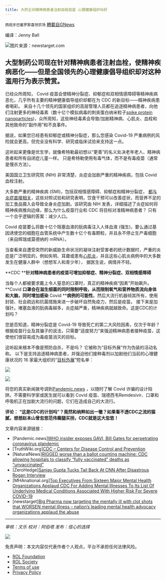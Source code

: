 ```yaml
---
title: 大药企对精神病患者注射血栓疫苗 心理健康组织叫好
---
```

`西班牙巴塞罗那喜悦农场` [轉載自GNews](https://gnews.org/zh-hans/1628067/)

编译：Jenny Ball

![](https://assets.gnews.org/wp-content/uploads/2021/10/depression.jpeg)图片来源：newstarget.com

## 大型制药公司现在针对精神病患者注射血栓，使精神疾病恶化——但是全国领先的心理健康倡导组织却对这种滥用行为表示赞赏。

已经众所周知， Covid 疫苗会使精神分裂症、抑郁症和双相情感障碍等精神疾病恶化，几乎所有主要的精神健康倡导组织却都在为 CDC 的新目标——精神疾病患者喝彩。 来自十几个领先的国家组织的高层管理人员都在追逐精神病患者，向他们注射更多的神经毒素（数十亿个模拟病毒的刺突蛋白纳米粒子[spike protein nanoparticles](https://www.naturalnews.com/2021-09-16-covid-vaccines-devastating-long-term-effects.html))，众所周知，这些神经毒素会导致/加剧精神病、心肌炎、血栓和 其他致命的“副作用”和不良事件。

据说，如果您已经患有抑郁症或精神分裂症，那么您感染 Covid-19 严重病例的风险就会更高，但完全没有科学、研究或临床试验来支持这一点。

这听起来更像是优生学，就像希特勒最初想以“更善”的名义处决老年老人、精神病患者和所有自闭症儿童一样。 只是希特勒使用有毒气体，而不是有毒疫苗（通常是慢杀方法）。

美国国立卫生研究院 (NIH) 非常清楚，炎症会加剧严重的精神疾病，包括 Covid 血栓注射。

大多数严重的精神疾病 (SMI)，包括双相情感障碍、抑郁症和精神分裂症， [都与炎症直接相关](https://mental.news/)，这些对照试验和研究表明，饮食干预可以改善症状，而营养不足的加工食品摄入会导致全身炎症加剧。该研究由 NIH 发表，详细描述了炎症如何将精神疾病推向边缘，那么为什么疫苗行业和 CDC 将目标对准精神病患者？ 只有一个合乎逻辑的答案：减少人口。

Covid 疫苗要么将数十亿个阻塞血液的朊病毒注入人体血液 (强生)，要么通过基因诱使您的细胞在血管系统中产生数十亿个有毒颗粒，并且永不停止生产毒细胞（来自辉瑞或莫德纳的 mRNA）。

当查看来自遭受突然的新威胁生命状况的凝块注射受害者的统计数据时，严重的炎症是广泛明显的，例如失明、耳聋或患有[心肌炎](https://www.naturalnews.com/2021-08-22-no-case-of-covid-19-vaccine-myocarditis-is-mild.html)，并且这些心肌炎病例中的大多数发生在健康人群中（想想军人和青少年）， 据医生说，病情并不轻。

**CDC ****针对精神病患者的疫苗可增加抑郁症、精神分裂症、双相情感障碍**

当每个人都被要求戴上令人窒息的口罩时，真正的精神疾病“因素”开始飙升。 **Covid ****口罩会在滋生细菌的同时限制呼吸，从而限制氧气和营养物质流向身体和大脑，同时增加感染**** Covid ****病例的可能性**。然后大流行机器倾其所有，使用封锁、社会疏远和抗菌措施来进一步破坏自然免疫力，然后是疫苗。 接下来是加强针。堵塞血液的朊病毒越多，炎症越严重，精神疾病就越致命。这是CDC的计划吗？

您是否知道，精神分裂症是 Covid-19 导致死亡的第二大风险因素，仅次于年龄？ 根据疫苗行业及其骗子的说法，只需要“适度努力”来强迫精神病患者接种疫苗，这使他们很容易成为毒疫苗消灭的目标。

这听起来根本不像是预防自杀，不是吗？ 它被称为“目标外展”作为伪装的活动名称。 以下是支持追逐精神病患者，并强迫他们接种毒剂以加剧他们当前的心理健康状况的 16 家最大组织的“[目标外展](https://mhanational.org/top-executives-sixteen-major-mental-health-organizations-applaud-cdc-adding-mental-illnesses-its)”短名单：

![](https://assets.gnews.org/wp-content/uploads/2021/10/unknown-32.png)

![](https://assets.gnews.org/wp-content/uploads/2021/10/unknown-1-17.png)

将您的真实新闻拨号调到[Pandemic.news](https://pandemic.news/2021-08-27-top-8-ways-americans-pollute-their-bodies-every-day.html) ，以随时了解 Covid 诈骗的设计陷阱。不需要科学家或医生就可以看到 Covid 疫苗、瑞德西韦Remdesivir、口罩和呼吸机正在加剧大流行的问题，它们在造成自己的大流行。

**评论：** **“这是CDC的计划吗”？竟然和纳粹如出一辙？如果看不透CDC之流的猫腻，想想赵本山曾忽悠范伟瘸腿买拐，CDC就是这大忽悠！**

文章内容来源链接：

- [Pandemic.news][WHO insider exposes GAVI, Bill Gates for perpetrating coronavirus plandemic](https://www.pandemic.news/2021-03-04-who-insider-exposes-gavi-gates-perpetrating-plandemic.html)
- [TruthWiki.org][CDC – Centers for Disease Control and Prevention](http://www.truthwiki.org/cdc-centers-for-disease-control-and-prevention/)
- [NaturalNews][RIGGED worse than a ballot counting machine: CDC allowing hospitals to classify “fully vaccinated” deaths as “unvaccinated”](https://www.naturalnews.com/2021-10-03-cdc-hospitals-fully-vaccinated-deaths-unvaccinated.html)
- [ZeroHedge][Sanjay Gupta Tucks Tail Back At CNN After Disastrous Rogan Interview](https://www.zerohedge.com/covid-19/joe-rogan-crushes-cnn-over-ivermectin-horse-paste-propaganda-gets-gupta-concede)
- [MHAnational.org][Top Executives From Sixteen Major Mental Health Organizations Applaud CDC For Adding Mental Illnesses To Its List Of Underlying Medical Conditions Associated With Higher Risk For Severe COVID-19](https://mhanational.org/top-executives-sixteen-major-mental-health-organizations-applaud-cdc-adding-mental-illnesses-its)
- [newstarget][Big Pharma now targeting the mentally ill with clot shots that WORSEN mental illness – nation’s leading mental health advocacy organizations applaud the abuse](https://www.newstarget.com/2021-10-28-big-pharma-targeting-mentally-ill-clot-shots.html)


* * *

*审核：文乐
校对：阿伯塔
发布：信心的选择*

![](https://assets.gnews.org/wp-content/uploads/2021/10/GNEWS_CH.-1-3-2.jpeg)

 

免责声明：本文内容仅代表作者个人观点，平台不承担任何法律风险。

- [ROL Foundation](https://rolfoundation.org/)
- [ROL Society](https://rolsociety.org/)
- [Terms of use](https://gnews.org/terms-of-use-3/)
- [Privacy Policy](https://gnews.org/privacy-policy/)
